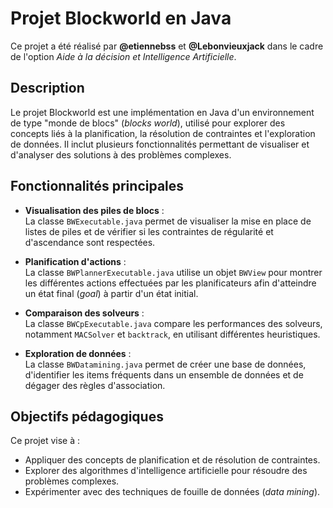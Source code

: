 # Projet Blockworld en Java

Ce projet a été réalisé par **@etiennebss** et **@Lebonvieuxjack** dans le cadre de l'option *Aide à la décision et Intelligence Artificielle*.

## Description

Le projet Blockworld est une implémentation en Java d'un environnement de type "monde de blocs" (*blocks world*), utilisé pour explorer des concepts liés à la planification, la résolution de contraintes et l'exploration de données. Il inclut plusieurs fonctionnalités permettant de visualiser et d'analyser des solutions à des problèmes complexes.

## Fonctionnalités principales

- **Visualisation des piles de blocs** :  
    La classe `BWExecutable.java` permet de visualiser la mise en place de listes de piles et de vérifier si les contraintes de régularité et d'ascendance sont respectées.

- **Planification d'actions** :  
    La classe `BWPlannerExecutable.java` utilise un objet `BWView` pour montrer les différentes actions effectuées par les planificateurs afin d'atteindre un état final (*goal*) à partir d'un état initial.

- **Comparaison des solveurs** :  
    La classe `BWCpExecutable.java` compare les performances des solveurs, notamment `MACSolver` et `backtrack`, en utilisant différentes heuristiques.

- **Exploration de données** :  
    La classe `BWDatamining.java` permet de créer une base de données, d'identifier les items fréquents dans un ensemble de données et de dégager des règles d'association.

## Objectifs pédagogiques

Ce projet vise à :
- Appliquer des concepts de planification et de résolution de contraintes.
- Explorer des algorithmes d'intelligence artificielle pour résoudre des problèmes complexes.
- Expérimenter avec des techniques de fouille de données (*data mining*).
